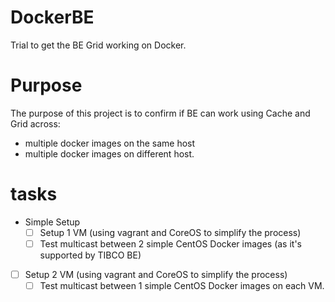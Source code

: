 # DockerBE
Trial to get the BE Grid working on Docker.

# Purpose
The purpose of this project is to confirm if BE can work using Cache and Grid across:
* multiple docker images on the same host
* multiple docker images on different host.

# tasks
- Simple Setup
  - [ ] Setup 1 VM (using vagrant and CoreOS to simplify the process)
  - [ ] Test multicast between 2 simple CentOS Docker images (as it's supported by TIBCO BE)
- [ ] Setup 2 VM (using vagrant and CoreOS to simplify the process)
  - [ ] Test multicast between 1 simple CentOS Docker images on each VM.

